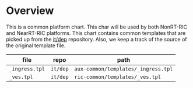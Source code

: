 # Overview

This is a common platform chart. This char will be used by both NonRT-RIC and NearRT-RIC platforms. This chart contains common templates that are picked up from the [it/dep]() repository. Also, we keep a track of the source of the original template file.

| file | repo | path |
| --- | --- | --- |
| `_ingress.tpl` | `it/dep` | `aux-common/templates/_ingress.tpl` |
| `_ves.tpl` | `it/dep` | `ric-common/templates/_ves.tpl` |
